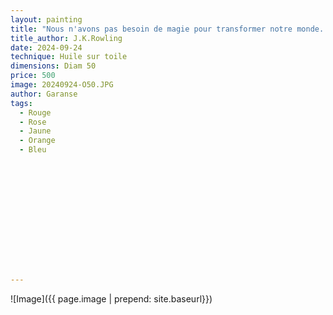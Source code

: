 ```yaml
---
layout: painting
title: "Nous n'avons pas besoin de magie pour transformer notre monde. Nous portons déjà tout le pouvoir dont nous avons besoin à l'intérieur de nous." 
title_author: J.K.Rowling  					                                                  
date: 2024-09-24
technique: Huile sur toile 
dimensions: Diam 50
price: 500
image: 20240924-O50.JPG 
author: Garanse
tags:
  - Rouge
  - Rose
  - Jaune
  - Orange
  - Bleu
  
  
  
  
  
  
  
  
  
  
  
  
  
---
```

![Image]({{ page.image | prepend: site.baseurl}})

